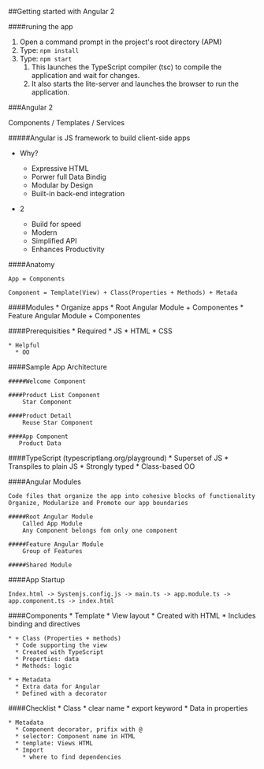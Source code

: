 ##Getting started with Angular 2

####runing the app
1. Open a command prompt in the project's root directory (APM)
2. Type: ```npm install ```
3. Type: ```npm start ```
    1. This launches the TypeScript compiler (tsc) to compile the application and wait for changes.
    2. It also starts the lite-server and launches the browser to run the application.  


###Angular 2

Components / Templates / Services

#####Angular is
    JS framework to build client-side apps

* Why?
  * Expressive HTML
  * Porwer full Data Bindig
  * Modular by Design
  * Built-in back-end integration

* 2
  * Build for speed
  * Modern
  * Simplified API
  * Enhances Productivity

####Anatomy

    App = Components

    Component = Template(View) + Class(Properties + Methods) + Metada 

####Modules
    * Organize apps
      * Root Angular Module + Componentes
      * Feature Angular Module + Componentes

####Prerequisities
    * Required
      * JS
      * HTML
      * CSS

    * Helpful
      * OO

####Sample App Architecture

    #####Welcome Component

    ####Product List Component
        Star Component

    ####Product Detail
        Reuse Star Component

    ####App Component
       Product Data    


####TypeScript (typescriptlang.org/playground)
    * Superset of JS
    * Transpiles to plain JS
    * Strongly typed
    * Class-based OO

####Angular Modules

    Code files that organize the app into cohesive blocks of functionality
    Organize, Modularize and Promote our app boundaries

    #####Root Angular Module
        Called App Module
        Any Component belongs fom only one component

    #####Feature Angular Module
        Group of Features

    #####Shared Module

####App Startup

    Index.html -> Systemjs.config.js -> main.ts -> app.module.ts -> app.component.ts -> index.html


####Components
    * Template 
      * View layout 
      * Created with HTML
      * Includes binding and directives

    * + Class (Properties + methods)
      * Code supporting the view
      * Created with TypeScript
      * Properties: data
      * Methods: logic

    * + Metadata
      * Extra data for Angular
      * Defined with a decorator

####Checklist
    * Class
      * clear name
      * export keyword
      * Data in properties

    * Metadata
      * Component decorator, prifix with @
      * selector: Component name in HTML
      * template: Views HTML
      * Import
        * where to find dependencies  












